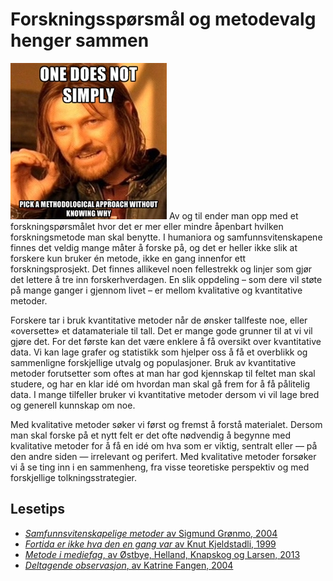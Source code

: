 # Forskningsspørsmål og metodevalg henger sammen

![one does not simply pick a methodological][1] Av og til ender man opp med et forskningspørsmålet hvor det er mer eller mindre åpenbart hvilken forskningsmetode man skal benytte. I humaniora og samfunnsvitenskapene finnes det veldig mange måter å forske på, og det er heller ikke slik at forskere kun bruker én metode, ikke en gang innenfor ett forskningsprosjekt. Det finnes allikevel noen fellestrekk og linjer som gjør det lettere å tre inn forskerhverdagen. En slik oppdeling – som dere vil støte på mange ganger i gjennom livet – er mellom kvalitative og kvantitative metoder.

Forskere tar i bruk kvantitative metoder når de ønsker tallfeste noe, eller «oversette» et datamateriale til tall. Det er mange gode grunner til at vi vil gjøre det. For det første kan det være enklere å få oversikt over kvantitative data. Vi kan lage grafer og statistikk som hjelper oss å få et overblikk og sammenligne forskjellige utvalg og populasjoner. Bruk av kvantitative metoder forutsetter som oftes at man har god kjennskap til feltet man skal studere, og har en klar idé om hvordan man skal gå frem for å få pålitelig data. I mange tilfeller bruker vi kvantitative metoder dersom vi vil lage bred og generell kunnskap om noe.

Med kvalitative metoder søker vi først og fremst å forstå materialet. Dersom man skal forske på et nytt felt er det ofte nødvendig å begynne med kvalitative metoder for å få en idé om hva som er viktig, sentralt eller — på den andre siden — irrelevant og perifert. Med kvalitative metoder forsøker vi å se ting inn i en sammenheng, fra visse teoretiske perspektiv og med forskjellige tolkningsstrategier.

## Lesetips

-   [_Samfunnsvitenskapelige metoder_ av Sigmund Grønmo, 2004](http://bibsys-primo.hosted.exlibrisgroup.com/NB:BIBSYS_ILS961798580)
-   [_Fortida er ikke hva den en gang var_ av Knut Kjeldstadli, 1999](http://urn.nb.no/URN:NBN:no-nb_digibok_2008090300018)
-   [_Metode i mediefag_, av Østbye, Helland, Knapskog og Larsen, 2013](http://bibsys-primo.hosted.exlibrisgroup.com/NB:BIBSYS_ILS132416719)
-   [_Deltagende observasjon_, av Katrine Fangen, 2004](http://urn.nb.no/URN:NBN:no-nb_digibok_2011041308072)


[1]: ../images/onedoes.jpg
